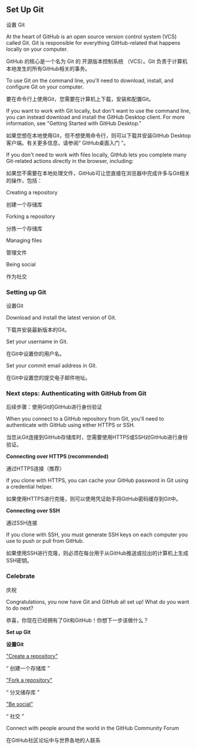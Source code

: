 


## Set Up Git
设置 Git

At the heart of GitHub is an open source version control system (VCS) called Git. Git is responsible for everything GitHub-related that happens locally on your computer.

GitHub 的核心是一个名为 Git 的 开源版本控制系统 （VCS）。Git 负责于计算机本地发生的所有GitHub相关的事务。

To use Git on the command line, you'll need to download, install, and configure Git on your computer.

要在命令行上使用Git，您需要在计算机上下载，安装和配置Git。

If you want to work with Git locally, but don't want to use the command line, you can instead download and install the GitHub Desktop client.
For more information, see "Getting Started with GitHub Desktop."

如果您想在本地使用Git，但不想使用命令行，则可以下载并安装GitHub Desktop客户端。有关更多信息，请参阅“ GitHub桌面入门 ”。

If you don't need to work with files locally, GitHub lets you complete many Git-related actions directly in the browser, including:

如果您不需要在本地处理文件，GitHub可让您直接在浏览器中完成许多与Git相关的操作，包括：


Creating a repository

创建一个存储库

Forking a repository

分拣一个存储库

Managing files

管理文件

Being social

作为社交


### Setting up Git
设置Git

Download and install the latest version of Git.

下载并安装最新版本的Git。

Set your username in Git.

在Git中设置你的用户名。

Set your commit email address in Git.

在Git中设置您的提交电子邮件地址。


### Next steps: Authenticating with GitHub from Git

后续步骤：使用Git的GitHub进行身份验证

When you connect to a GitHub repository from Git, you'll need to authenticate with GitHub using either HTTPS or SSH.

当您从Git连接到GitHub存储库时，您需要使用HTTPS或SSH对GitHub进行身份验证。


**Connecting over HTTPS (recommended)**

通过HTTPS连接（推荐）

If you clone with HTTPS, you can cache your GitHub password in Git using a credential helper.

如果使用HTTPS进行克隆，则可以使用凭证助手将GitHub密码缓存到Git中。

**Connecting over SSH**

通过SSH连接

If you clone with SSH, you must generate SSH keys on each computer you use to push or pull from GitHub.

如果使用SSH进行克隆，则必须在每台用于从GitHub推送或拉出的计算机上生成SSH密钥。

### Celebrate
庆祝

Congratulations, you now have Git and GitHub all set up! What do you want to do next?

恭喜，你现在已经拥有了Git和GitHub！你想下一步该做什么？

**Set up Git**

**设置Git**

["Create a repository"](https://github.com/mustang4418/-English-and-Chinese-translation-/edit/master/GitHUb/GitHubHelp/Bootcamp/Set%20Up/Create%20A%20Repo.md)

“ 创建一个存储库 ”

["Fork a repository"](https://github.com/mustang4418/-English-and-Chinese-translation-/edit/master/GitHUb/GitHubHelp/Bootcamp/Set%20Up/Fork%20A%20Repo.md)

“ 分叉储存库 ”

["Be social"](https://github.com/mustang4418/-English-and-Chinese-translation-/edit/master/GitHUb/GitHubHelp/Bootcamp/Set%20Up/Be%20Social.md)

“ 社交 ”

Connect with people around the world in the GitHub Community Forum

在GitHub社区论坛中与世界各地的人联系
